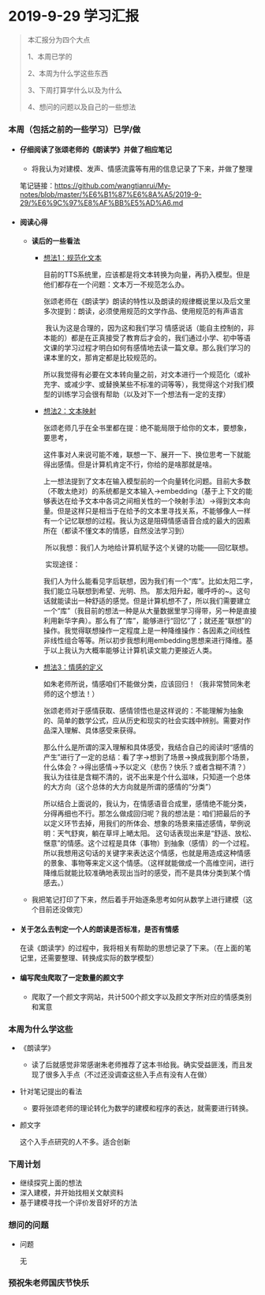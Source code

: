 # 2019-9-29 学习汇报

> 本汇报分为四个大点
>
> 1、本周已学的
>
> 2、本周为什么学这些东西
>
> 3、下周打算学什么以及为什么
>
> 4、想问的问题以及自己的一些想法

### 本周（包括之前的一些学习）已学/做

- #### 仔细阅读了张颂老师的《朗读学》并做了相应笔记

  - 将我认为对建模、发声、情感流露等有用的信息记录了下来，并做了整理

  笔记链接：<https://github.com/wangtianrui/My-notes/blob/master/%E6%B1%87%E6%8A%A5/2019-9-29/%E6%9C%97%E8%AF%BB%E5%AD%A6.md>

- #### 阅读心得

  - **读后的一些看法**

    - <u>想法1：规范化文本</u>

      ​	目前的TTS系统里，应该都是将文本转换为向量，再扔入模型。但是他们都存在一个问题：文本万一不规范怎么办。

      ​	张颂老师在《朗读学》朗读的特性以及朗读的规律概说里以及后文里多次提到：朗读，必须使用规范的文学作品、使用规范的有声语言

      ​	我认为这是合理的，因为这和我们学习 情感说话（能自主控制的，非本能的）都是在正真接受了教育后才会的，我们通过小学、初中等语文课的学习过程才明白如何有感情地去读一篇文章。那么我们学习的课本里的文，那肯定都是比较规范的。

      ​	所以我觉得有必要在文本转向量之前，对文本进行一个规范化（或补充字、或减少字、或替换某些不标准的词等等），我觉得这个对我们模型的训练学习会很有帮助（以及对下一个想法有一定的支撑）

    - <u>想法2：文本映射</u>

      ​	张颂老师几乎在全书里都在提：绝不能局限于给你的文本，要想象，要思考，

      ​	这件事对人来说可能不难，联想一下、展开一下、换位思考一下就能得出感情。但是计算机肯定不行，你给的是啥那就是啥。

      ​	上一想法提到了文本在输入模型前的一个向量转化问题。目前大多数（不敢太绝对）的系统都是文本输入->embedding（基于上下文的能够表达在给予文本中各词之间相关性的一个映射手法）->得到文本向量。但是这样只是相当于在给予的文本里寻找关系，不能够像人一样有一个记忆联想的过程。我认为这是阻碍情感语音合成的最大的因素所在（都读不懂文本的情感，自然没法学习到）

      ​	所以我想：我们人为地给计算机赋予这个关键的功能——回忆联想。

      ​	实现途径：

      ​	我们人为什么能看见字后联想，因为我们有一个“库”。比如太阳二字，我们能立马联想到希望、光明、热。 那太阳升起，暖呼呼的~。这句话就能读出一种舒适的感觉。但是计算机想不了，所以我们需要建立一个“库”（我目前的想法一种是从大量数据里学习得带，另一种是直接利用新华字典）。那么有了“库”，能够进行“回忆”了；就还差“联想”的操作。我觉得联想操作一定程度上是一种降维操作：各因素之间线性非线性组合等等。所以初步我想利用embedding思想来进行降维。基于以上我认为大概率能够让计算机读文能力更接近人类。

    - <u>想法3：情感的定义</u>

      ​	如朱老师所说，情感咱们不能做分类，应该回归！（我非常赞同朱老师的这个想法！）

      ​	张颂老师对于感情获取、感情领悟也是这样说的：不能理解为抽象的、简单的数学公式，应从历史和现实的社会实践中辨别。需要对作品深入理解、具体感受来获得。

      ​	那么什么是所谓的深入理解和具体感受，我结合自己的阅读时“感情的产生”进行了一定的总结：看了字->想到了场景->换成我到那个场景，什么体会？->得出感情->予以定义（悲伤？快乐？或者含糊不清？）我认为往往是含糊不清的，说不出来是个什么滋味，只知道一个总体的大方向（这个总体的大方向就是所谓的感情的“分类”）

      ​	所以结合上面说的，我认为，在情感语音合成里，感情绝不能分类，分得再细也不行。那怎么做成回归呢？我的想法是：咱们把最后的予以定义环节去掉，用我们的所体会、想象的场景来描述感情，举例说明：天气舒爽，躺在草坪上嗮太阳。 这句话表现出来是“舒适、放松、惬意”的情感。这个过程是具体（事物）到抽象（感情）的一个过程。所以我想用这句话的关键字来表达这个情感，也就是用造成这种情感的景象、事物等来定义这个情感。（这样就能做成一个高维空间，进行降维后就能比较准确地表现出当时的感受，而不是具体分类到某个情感去。）

  - 我把笔记打印了下来，然后着手开始逐条思考如何从数学上进行建模（这个目前还没做完）

- #### 关于怎么去判定一个人的朗读是否标准，是否有情感

  在读《朗读学》的过程中，我将相关有帮助的思想记录了下来。（在上面的笔记里，还需要整理、转换成实际的数学模型）

- #### 编写爬虫爬取了一定数量的颜文字

  - 爬取了一个颜文字网站，共计500个颜文字以及颜文字所对应的情感类别和寓意

### 本周为什么学这些

- 《朗读学》

  - 读了后就感觉非常感谢朱老师推荐了这本书给我。确实受益匪浅，而且发现了很多入手点（不过还没调查这些入手点有没有人在做）

- 针对笔记提出的看法

  - 要将张颂老师的理论转化为数学的建模和程序的表达，就需要进行转换。

- 颜文字

  这个入手点研究的人不多。适合创新

### 下周计划

- 继续探究上面的想法
- 深入建模，并开始找相关文献资料
- 基于建模寻找一个评价发音好坏的方法

### 想问的问题

* 问题

  无

### 预祝朱老师国庆节快乐